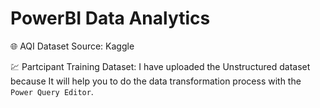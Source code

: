 # PowerBI Data Analytics

🌐 AQI Dataset Source: Kaggle

💹 Partcipant Training Dataset: I have uploaded the Unstructured dataset because It will help you to do the data transformation process with the `Power Query Editor`.

